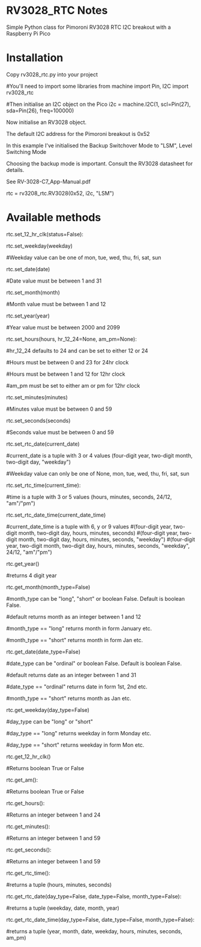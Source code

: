 # RV3028_RTC Notes
Simple Python class for Pimoroni RV3028 RTC I2C breakout with a Raspberry Pi Pico

# Installation
Copy rv3028_rtc.py into your project

#You'll need to import some libraries
from machine import Pin, I2C
import rv3028_rtc

#Then initialise an I2C object on the Pico
i2c = machine.I2C(1, scl=Pin(27), sda=Pin(26), freq=100000)

Now initialise an RV3028 object. 

The default I2C address for the Pimoroni breakout is 0x52

In this example I've initialised the Backup Switchover Mode to "LSM", Level Switching Mode

Choosing the backup mode is important. Consult the RV3028 datasheet for details.

See RV-3028-C7_App-Manual.pdf

rtc = rv3208_rtc.RV3028(0x52, i2c, "LSM")


# Available methods

rtc.set_12_hr_clk(status=False):

rtc.set_weekday(weekday)

#Weekday value can be one of mon, tue, wed, thu, fri, sat, sun

rtc.set_date(date)

#Date value must be between 1 and 31

rtc.set_month(month)

#Month value must be between 1 and 12

rtc.set_year(year)

#Year value must be between 2000 and 2099

rtc.set_hours(hours, hr_12_24=None, am_pm=None):

#hr_12_24 defaults to 24 and can be set to either 12 or 24

#Hours must be between 0 and 23 for 24hr clock

#Hours must be between 1 and 12 for 12hr clock

#am_pm must be set to either am or pm for 12hr clock

rtc.set_minutes(minutes)

#Minutes value must be between 0 and 59

rtc.set_seconds(seconds)

#Seconds value must be between 0 and 59

rtc.set_rtc_date(current_date)

#current_date is a tuple with 3 or 4 values (four-digit year, two-digit month, two-digit day, "weekday")

#Weekday value can only be one of None, mon, tue, wed, thu, fri, sat, sun

rtc.set_rtc_time(current_time): 

#time is a tuple with 3 or 5 values (hours, minutes, seconds, 24/12, "am"/"pm")

rtc.set_rtc_date_time(current_date_time)

#current_date_time is a tuple with 6, y or 9 values
#(four-digit year, two-digit month, two-digit day, hours, minutes, seconds)
#(four-digit year, two-digit month, two-digit day, hours, minutes, seconds, "weekday")
#(four-digit year, two-digit month, two-digit day, hours, minutes, seconds, "weekday", 24/12, "am"/"pm")

rtc.get_year()

#returns 4 digit year

rtc.get_month(month_type=False)

#month_type can be "long", "short" or boolean False. Default is boolean False.

#default returns month as an integer between 1 and 12

#month_type == "long" returns month in form January etc.

#month_type == "short" returns month in form Jan etc.
            
rtc.get_date(date_type=False)

#date_type can be "ordinal" or boolean False. Default is boolean False.

#default returns date as an integer between 1 and 31

#date_type == "ordinal" returns date in form 1st, 2nd etc.

#month_type == "short" returns month as Jan etc.

rtc.get_weekday(day_type=False)

#day_type can be "long" or "short"

#day_type == "long" returns weekday in form Monday etc.

#day_type == "short" returns weekday in form Mon etc.

rtc.get_12_hr_clk()

#Returns boolean True or False
    
rtc.get_am():

#Returns boolean True or False

rtc.get_hours():

#Returns an integer between 1 and 24

rtc.get_minutes():

#Returns an integer between 1 and 59

rtc.get_seconds():

#Returns an integer between 1 and 59

rtc.get_rtc_time():

#returns a tuple (hours, minutes, seconds)

rtc.get_rtc_date(day_type=False, date_type=False, month_type=False):

#returns a tuple (weekday, date, month, year)

rtc.get_rtc_date_time(day_type=False, date_type=False, month_type=False):

#returns a tuple (year, month, date, weekday, hours, minutes, seconds, am_pm)

